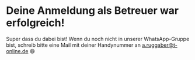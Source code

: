 # Deine Anmeldung als Betreuer war erfolgreich!

Super dass du dabei bist! Wenn du noch nicht in unserer WhatsApp-Gruppe bist, schreib bitte eine Mail mit deiner Handynummer an a.ruggaber@t-online.de 😄
